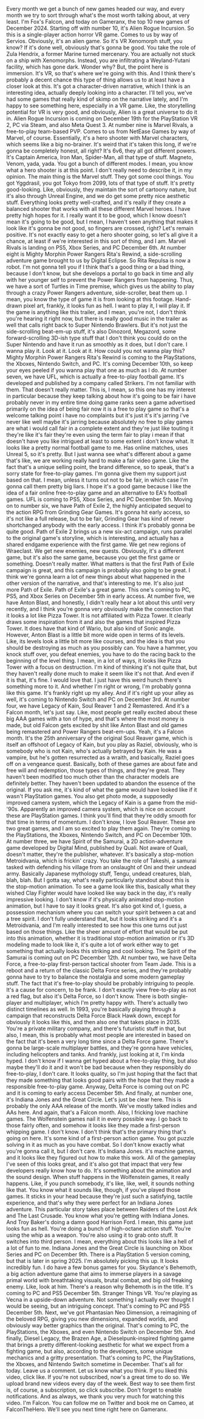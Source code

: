  Every month we get a bunch of new games headed our way, and every month we try to sort through what's the most worth talking about, at very least. I'm Fox's Falcon, and today on Gameranx, the top 10 new games of December 2024. Starting off with number 10, it's Alien Rogue Incursion. So this is a single-player action horror VR game. Comes to us by way of Servios. Obviously, it's an alien game. So it's VR Xenomorph stuff, you know? If it's done well, obviously that's gonna be good. You take the role of Zula Hendrix, a former Marine turned mercenary. You are actually not stuck on a ship with Xenomorphs. Instead, you are infiltrating a Weyland-Yutani facility, which has gone dark. Wonder why? But, the point here is immersion. It's VR, so that's where we're going with this. And I think there's probably a decent chance this type of thing allows us to at least have a closer look at this. It's got a character-driven narrative, which I think is an interesting idea, actually deeply looking into a character. I'll tell you, we've had some games that really kind of skimp on the narrative lately, and I'm happy to see something here, especially in a VR game. Like, the storytelling potential for VR is very good, and obviously, Alien is a great universe to do it in. Alien Rogue Incursion is coming on December 19th for the PlayStation VR 2, PC via Steam, and also Meta Quest 3. At number nine is Marvel Rivals, a free-to-play team-based PVP. Comes to us from NetEase Games by way of Marvel, of course. Essentially, it's a hero shooter with Marvel characters, which seems like a big no-brainer. It's weird that it's taken this long, if we're gonna be completely honest, all right? It's 6v6, they all got different powers. It's Captain America, Iron Man, Spider-Man, all that type of stuff. Magneto, Venom, yada, yada. You got a bunch of different modes. I mean, you know what a hero shooter is at this point. I don't really need to describe it, in my opinion. The main thing is the Marvel stuff. They got some cool things. You got Yggdrasil, you got Tokyo from 2099, lots of that type of stuff. It's pretty good-looking. Like, obviously, they maintain the sort of cartoony nature, but it's also through Unreal Engine, and we do get some pretty nice aesthetic stuff. Everything looks pretty well-crafted, and it's really if they create a balanced shooter that works with all these different Marvel heroes. I have pretty high hopes for it. I really want it to be good, which I know doesn't mean it's going to be good, but I mean, I haven't seen anything that makes it look like it's gonna be not good, so fingers are crossed, right? Let's remain positive. It's not exactly easy to get a hero shooter going, so let's all give it a chance, at least if we're interested in this sort of thing, and I am. Marvel Rivals is landing on PS5, Xbox Series, and PC December 6th. At number eight is Mighty Morphin Power Rangers Rita's Rewind, a side-scrolling adventure game brought to us by Digital Eclipse. So Rita Repulsa is now a robot. I'm not gonna tell you if I think that's a good thing or a bad thing, because I don't know, but she develops a portal to go back in time and ally with her younger self to prevent the Power Rangers from happening. Thus, we have a sort of Turtles in Time premise, which gives us the ability to play through a crazy Power Rangers adventure, side-scroller, beat them up. I mean, you know the type of game it is from looking at this footage. Hand-drawn pixel art, frankly, it looks fun as hell. I want to play it, I will play it. If the game is anything like this trailer, and I mean, you're not, I don't think you're hearing it right now, but there is really good music in the trailer as well that calls right back to Super Nintendo Brawlers. But it's not just the side-scrolling beat-em-up stuff, it's also Dinozord, Megazord, some forward-scrolling 3D-ish type stuff that I don't think you could do on the Super Nintendo and have it run as smoothly as it does, but I don't care. I wanna play it. Look at it. Look at it. How could you not wanna play this? Mighty Morphin Power Rangers Rita's Rewind is coming to the PlayStations, the Xboxes, Nintendo Switch, and PC. It's coming December 10th, so keep your eyes peeled if you wanna play that one as much as I do. At number seven, we have UFL, which is actually a free-to-play football game. It's developed and published by a company called Strikers. I'm not familiar with them. That doesn't really matter. This is, I mean, so this one has my interest in particular because they keep talking about how it's going to be fair i have probably never in my entire time doing game ranks seen a game advertised primarily on the idea of being fair now it is a free to play game so that's a welcome talking point i have no complaints but it's just it's it's jarring i've never like well maybe it's jarring because absolutely no free to play games are what i would call fair in a complete extent and they're just like touting it they're like it's fair they're even using the term fair to play i mean if that doesn't have you like intrigued at least to some extent i don't know what. It looks like a pretty normal football game to me. Has online matches, uses Unreal 5, so it's pretty. But I just wanna see what's different about a game that's like, we are working really hard to make a fair video game. Like the fact that's a unique selling point, the brand difference, so to speak, that's a sorry state for free-to-play games. I'm gonna give them my support just based on that. I mean, unless it turns out not to be fair, in which case I'm gonna call them pretty big liars. I hope it's a good game because I like the idea of a fair online free-to-play game and an alternative to EA's football games. UFL is coming to PS5, Xbox Series, and PC December 5th. Moving on to number six, we have Path of Exile 2, the highly anticipated sequel to the action RPG from Grinding Gear Games. It's gonna hit early access, so it's not like a full release, but to be fair, Grinding Gear has kind of never shortchanged anybody with the early access. I think it's probably gonna be quite good. Path of Exile 2 brings us a new six-act campaign, runs parallel to the original game's storyline, which is interesting, and actually has a shared endgame experience with the first game. We get new regions of Wraeclast. We get new enemies, new quests. Obviously, it's a different game, but it's also the same game, because you get the first game or something. Doesn't really matter. What matters is that the first Path of Exile campaign is great, and this campaign is probably also going to be great. I think we're gonna learn a lot of new things about what happened in the other version of the narrative, and that's interesting to me. It's also just more Path of Exile. Path of Exile's a great game. This one's coming to PC, PS5, and Xbox Series on December 5th in early access. At number five, we have Anton Blast, and honestly, I didn't really hear a lot about this until very recently, and I think you're gonna very obviously make the connection that it looks a lot like Pizza Tower. It is not affiliated with Pizza Tower. It clearly draws some inspiration from it and also the games that inspired Pizza Tower. It does have that kind of Wario, but also kind of Sonic angle. However, Anton Blast is a little bit more wide open in terms of its levels. Like, its levels look a little bit more like courses, and the idea is that you should be destroying as much as you possibly can. You have a hammer, you knock stuff over, you defeat enemies, you have to do the racing back to the beginning of the level thing. I mean, in a lot of ways, it looks like Pizza Tower with a focus on destruction. I'm kind of thinking it's not quite that, but they haven't really done much to make it seem like it's not that. And even if it is that, it's fine. I would love that. I just have this weird hunch there's something more to it. And whether I'm right or wrong, I'm probably gonna like this game. It's frankly right up my alley. And if it's right up your alley as well, it's coming to Nintendo Switch and PC on December 3rd. At number four, we have Legacy of Kain, Soul Reaver 1 and 2 Remastered. And it's a Falcon month, let's just say. Like, most people get really excited about these big AAA games with a ton of hype, and that's where the most money is made, but old Falcon gets excited by shit like Anton Blast and old games being remastered and Power Rangers beat-em-ups. Yeah, it's a Falcon month. It's the 25th anniversary of the original Soul Reaver game, which is itself an offshoot of Legacy of Kain, but you play as Raziel, obviously, who is somebody who is not Kain, who's actually betrayed by Kain. He was a vampire, but he's gotten resurrected as a wraith, and basically, Raziel goes off on a vengeance quest. Basically, both of these games are about fate and free will and redemption, those types of things, and they're great. They haven't been modified too much other than the character models are definitely better. They haven't been updated to abandon the essence of the original. If you ask me, it's kind of what the game would have looked like if it wasn't PlayStation games. You also get photo mode, a supposedly improved camera system, which the Legacy of Kain is a game from the mid-'90s. Apparently an improved camera system, which is nice on account these are PlayStation games. I think you'll find that they're oddly smooth for that time in terms of momentum. I don't know, I love Soul Reaver. These are two great games, and I am so excited to play them again. They're coming to the PlayStations, the Xboxes, Nintendo Switch, and PC on December 10th. At number three, we have Spirit of the Samurai, a 2D action-adventure game developed by Digital Mind, published by Quali. Not aware of Quali, doesn't matter, they're the publisher, whatever. It's basically a stop-motion Metroidvania, which is frickin' crazy. You take the role of Takeshi, a samurai tasked with defending his village from an onslaught of Oni and their undead army. Basically Japanese mythology stuff, Tengu, undead creatures, blah, blah, blah. But I gotta say, what's really particularly standout about this is the stop-motion animation. To see a game look like this, basically what they wished Clay Fighter would have looked like way back in the day, it's really impressive looking. I don't know if it's physically animated stop-motion animation, but I have to say it looks great. It's also got kind of, I guess, a possession mechanism where you can switch your spirit between a cat and a tree spirit. I don't fully understand that, but it looks striking and it's a Metroidvania, and I'm really interested to see how this one turns out just based on those things. Like the sheer amount of effort that would be put into this animation, whether it is traditional stop-motion animation or it's 3D modeling made to look like it, it's quite a lot of work either way to get something that actually looks this striking and cool looking. The Spirit of the Samurai is coming out on PC December 12th. At number two, we have Delta Force, a free-to-play first-person tactical shooter from Team Jade. This is a reboot and a return of the classic Delta Force series, and they're probably gonna have to try to balance the nostalgia and some modern gameplay stuff. The fact that it's free-to-play should be probably intriguing to people. It's a cause for concern, to be frank. I don't exactly view free-to-play as not a red flag, but also it's Delta Force, so I don't know. There is both single-player and multiplayer, which I'm pretty happy with. There's actually two distinct timelines as well. In 1993, you're basically playing through a campaign that reconstructs Delta Force Black Hawk down, except for obviously it looks like this, and then also one that takes place in 2035. You're a private military company, and there's futuristic stuff in that, but also, I mean, this is probably what most people are interested in based on the fact that it's been a very long time since a Delta Force game. There's gonna be large-scale multiplayer battles, and they're gonna have vehicles, including helicopters and tanks. And frankly, just looking at it, I'm kinda hyped. I don't know if I wanna get hyped about a free-to-play thing, but also maybe they'll do it and it won't be bad because when they responsibly do free-to-play, I don't care. It looks quality, so I'm just hoping that the fact that they made something that looks good pairs with the hope that they made a responsible free-to-play game. Anyway, Delta Force is coming out on PC and it is coming to early access December 5th. And finally, at number one, it's Indiana Jones and the Great Circle. Let's just be clear here. This is probably the only AAA release of the month. We've mostly talked indies and AAs here. And again, that's a Falcon month. Also, I fricking love machine games. The Wolfenstein games nail it in every possible way. I go back to those fairly often, and somehow it looks like they made a first-person whipping game. I don't know. I don't think that's the primary thing that's going on here. It's some kind of a first-person action game. You got puzzle solving in it as much as you have combat. So I don't know exactly what you're gonna call it, but I don't care. It's Indiana Jones. it's machine games, and it looks like they figured out how to make this work. All of the gameplay I've seen of this looks great, and it's also got that impact that very few developers really know how to do. It's something about the animation and the sound design. When stuff happens in the Wolfenstein games, it really happens. Like, if you punch somebody, it's like, like, well, it sounds nothing like that. You know what it sounds like, though, if you've played those games. It sticks in your head because they're just such a satisfying, tactile experience, and that's why they were perfect for an Indiana Jones adventure. This particular story takes place between Raiders of the Lost Ark and The Last Crusade. You know what you're getting with Indiana Jones. And Troy Baker's doing a damn good Harrison Ford. I mean, this game just looks fun as hell. You're doing a bunch of high-octane action stuff. You're using the whip as a weapon. You're also using it to grab onto stuff. It switches into third person. I mean, everything about this looks like a hell of a lot of fun to me. Indiana Jones and the Great Circle is launching on Xbox Series and PC on December 9th. There is a PlayStation 5 version coming, but that is later in spring 2025. I'm absolutely picking this up. It looks incredibly fun. I do have a few bonus games for you. Skydance's Behemoth, a big action adventure game that aims to immerse players in a savage primal world with breathtaking visuals, brutal combat, and big old freaking enemy. Like, look at him. There's a reason why Behemoth is in the title. It's coming to PC and PS5 December 5th. Stranger Things VR. You're playing as Vecna in a upside-down adventure. Not something I actually ever thought I would be seeing, but an intriguing concept. That's coming to PC and PS5 December 5th. Next, we've got Phantasian Neo Dimension, a reimagining of the beloved RPG, giving you new dimensions, expanded worlds, and obviously way better graphics than the original. That's coming to PC, the PlayStations, the Xboxes, and even Nintendo Switch on December 5th. And finally, Diesel Legacy, the Brazen Age, a Dieselpunk-inspired fighting game that brings a pretty different-looking aesthetic for what we expect from a fighting game, but also, according to the developers, some unique mechanics and a gritty presentation. That's coming to PC, the PlayStations, the Xboxes, and Nintendo Switch sometime in December. That's all for today. Leave us a comment. Let us know what you think. If you liked this video, click like. If you're not subscribed, now's a great time to do so. We upload brand new videos every day of the week. Best way to see them first is, of course, a subscription, so click subscribe. Don't forget to enable notifications. And as always, we thank you very much for watching this video. I'm Falcon. You can follow me on Twitter and book me on Cameo, at FalconTheHero. We'll see you next time right here on Gameranx.
